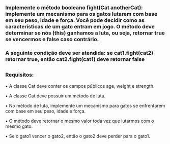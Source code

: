 ### Implemente o método booleano fight(Cat anotherCat): implemente um mecanismo para os gatos lutarem com base em seu peso, idade e força. Você pode decidir como as características de um gato entram em jogo. O método deve determinar se nós (this) ganhamos a luta, ou seja, retornar true se vencermos e false caso contrário. 
### A seguinte condição deve ser atendida: se cat1.fight(cat2) retornar true, então cat2.fight(cat1) deve retornar false
##
### Requisitos:
• A classe Cat deve conter os campos públicos age, weight e strength.

• A classe Cat deve possuir um método de luta.

• No método de luta, implemente um mecanismo para gatos se enfrentarem com base em seu peso, idade e força.

• O método deve retornar o mesmo valor toda vez que lutarmos com o mesmo gato.

• Se o gato1 vencer o gato2, então o gato2 deve perder para o gato1.
